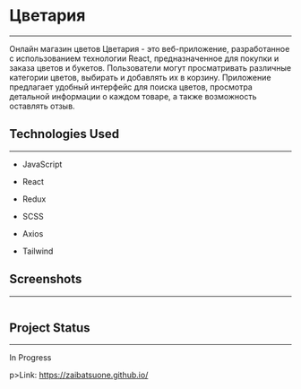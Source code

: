 <h1>Цветария</h1>
<hr><p>Онлайн магазин цветов Цветария - это веб-приложение, разработанное с использованием технологии React, предназначенное для покупки и заказа цветов и букетов. Пользователи могут просматривать различные категории цветов, выбирать и добавлять их в корзину. Приложение предлагает удобный интерфейс для поиска цветов, просмотра детальной информации о каждом товаре, а также возможность оставлять отзыв.</p><h2>Technologies Used</h2>
<hr><ul>
<li>JavaScript</li>
</ul><ul>
<li>React</li>
</ul><ul>
<li>Redux</li>
</ul><ul>
<li>SCSS</li>
</ul><ul>
<li>Axios</li>
</ul><ul>
<li>Tailwind</li>
</ul><h2>Screenshots</h2>
<hr><p><img src="https://i.ibb.co/dMVYqNt/image.png" alt=""></p><h2>Project Status</h2>
<hr><p>In Progress</p>
p>Link: <a href="https://zaibatsuone.github.io/">https://zaibatsuone.github.io/</a></p>
